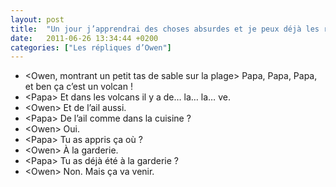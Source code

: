 ```yaml
---
layout: post
title:  "Un jour j’apprendrai des choses absurdes et je peux déjà les réciter"
date:   2011-06-26 13:34:44 +0200
categories: ["Les répliques d’Owen"]
---
```


-   \<Owen, montrant un petit tas de sable sur la plage\> Papa, Papa, Papa, et ben ça c’est un volcan !
-   \<Papa\> Et dans les volcans il y a de… la… la… ve.
-   \<Owen\> Et de l’ail aussi.
-   \<Papa\> De l’ail comme dans la cuisine ?
-   \<Owen\> Oui.
-   \<Papa\> Tu as appris ça où ?
-   \<Owen\> À la garderie.
-   \<Papa\> Tu as déjà été à la garderie ?
-   \<Owen\> Non. Mais ça va venir.

